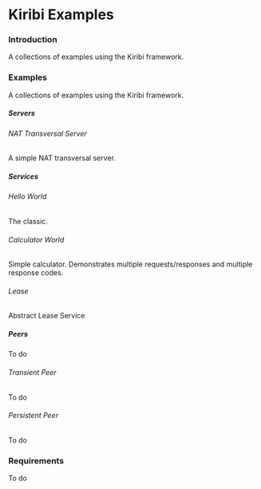 # Kiribi Examples
### Introduction
A collections of examples using the Kiribi framework.

### Examples
A collections of examples using the Kiribi framework.

##### Servers

###### NAT Transversal Server
A simple NAT transversal server. 

##### Services

###### Hello World
The classic.

###### Calculator World
Simple calculator. Demonstrates multiple requests/responses and multiple response codes.

###### Lease
Abstract Lease Service

##### Peers
To do

###### Transient Peer
To do

###### Persistent Peer
To do

### Requirements
To do

